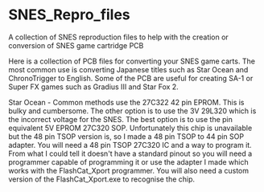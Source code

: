 # SNES_Repro_files
A collection of SNES reproduction files to help with the creation or conversion of SNES game cartridge PCB 

Here is a collection of PCB files for converting your SNES game carts. The most common use is converting Japanese titles such as Star Ocean and ChronoTrigger to English.
Some of the PCB are useful for creating SA-1 or Super FX games such as Gradius III and Star Fox 2.

Star Ocean - Common methods use the 27C322 42 pin EPROM. This is bulky and cumbersome. The other option is to use the 3V 29L320 which is the incorrect voltage for the SNES.
The best option is to use the pin equivalent 5V EPROM 27C320 SOP. Unfortunately this chip is unavailable but the 48 pin TSOP version is, so I made a 48 pin TSOP to 44 pin SOP adapter. 
You will need a 48 pin TSOP 27C320 IC and a way to program it. From what I could tell it doesn't have a standard pinout so you will need a programmer capable of programming it or use the adapter I made which works with the FlashCat_Xport programmer. You will also need a custom version of the FlashCat_Xport.exe to recognise the chip.

